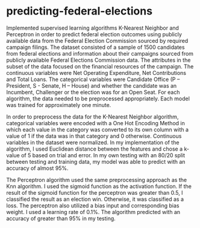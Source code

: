 # predicting-federal-elections

Implemented supervised learning algorithms K-Nearest Neighbor and Perceptron in order to predict federal election outcomes using publicly available data from the Federal Election Commission sourced by required campaign filings. The dataset consisted of a sample of 1500 candidates from federal elections and information about their campaigns sourced from publicly available Federal Elections Commission data. The attributes in the subset of the data focused on the financial resources of the campaign. The continuous variables were Net Operating Expenditure, Net Contributions and Total Loans. The categorical variables were Candidate Office (P – President, S - Senate, H – House) and whether the candidate was an Incumbent, Challenger or the election was for an Open Seat. For each algorithm, the data needed to be preprocessed appropriately. Each model was trained for approximately one minute.

In order to preprocess the data for the K-Nearest Neighbor algorithm, categorical variables were encoded with a One Hot Encoding Method in which each value in the category was converted to its own column with a value of 1 if the data was in that category and 0 otherwise. Continuous variables in the dataset were normalized. In my implementation of the algorithm, I used Euclidean distance between the features and chose a k-value of 5 based on trial and error. In my own testing with an 80/20 split between testing and training data, my model was able to predict with an accuracy of almost 95%.

The Perceptron algorithm used the same preprocessing approach as the Knn algorithm. I used the sigmoid function as the activation function. If the result of the sigmoid function for the perceptron was greater than 0.5, I classified the result as an election win. Otherwise, it was classified as a loss. The perceptron also utilized a bias input and corresponding bias weight. I used a learning rate of 0.1%. The algorithm predicted with an accuracy of greater than 95% in my testing.
